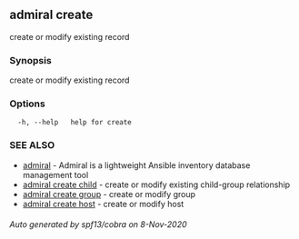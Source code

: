 ## admiral create

create or modify existing record

### Synopsis

create or modify existing record

### Options

```
  -h, --help   help for create
```

### SEE ALSO

* [admiral](admiral.md)	 - Admiral is a lightweight Ansible inventory database management tool
* [admiral create child](admiral_create_child.md)	 - create or modify existing child-group relationship
* [admiral create group](admiral_create_group.md)	 - create or modify group
* [admiral create host](admiral_create_host.md)	 - create or modify host

###### Auto generated by spf13/cobra on 8-Nov-2020
